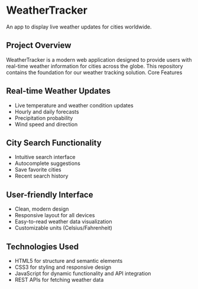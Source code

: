# WeatherTracker
An app to display live weather updates for cities worldwide.

## Project Overview
WeatherTracker is a modern web application designed to provide users with real-time weather information for cities across the globe. This repository contains the foundation for our weather tracking solution.
Core Features

## Real-time Weather Updates

- Live temperature and weather condition updates
- Hourly and daily forecasts
- Precipitation probability
- Wind speed and direction


## City Search Functionality

- Intuitive search interface
- Autocomplete suggestions
- Save favorite cities
- Recent search history


## User-friendly Interface

- Clean, modern design
- Responsive layout for all devices
- Easy-to-read weather data visualization
- Customizable units (Celsius/Fahrenheit)

## Technologies Used
- HTML5 for structure and semantic elements
- CSS3 for styling and responsive design
- JavaScript for dynamic functionality and API integration
- REST APIs for fetching weather data
